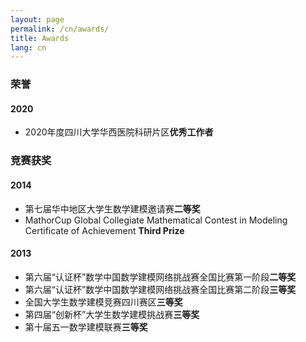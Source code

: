 ```yaml
---
layout: page
permalink: /cn/awards/
title: Awards
lang: cn
---
```


### 荣誉

#### 2020

- 2020年度四川大学华西医院科研片区**优秀工作者**<br>

### 竞赛获奖

#### 2014

- 第七届华中地区大学生数学建模邀请赛**二等奖**<br>
- MathorCup Global Collegiate Mathematical Contest in Modeling Certificate of Achievement **Third Prize**<br>

#### 2013

- 第六届“认证杯”数学中国数学建模网络挑战赛全国比赛第一阶段**二等奖**<br>
- 第六届“认证杯”数学中国数学建模网络挑战赛全国比赛第二阶段**三等奖**<br>
- 全国大学生数学建模竞赛四川赛区**三等奖**<br>
- 第四届“创新杯”大学生数学建模挑战赛**三等奖**<br>
- 第十届五一数学建模联赛**三等奖**<br>
